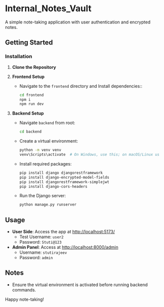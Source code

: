 # Internal_Notes_Vault

A simple note-taking application with user authentication and encrypted notes.

## Getting Started
### Installation

1. **Clone the Repository**
2. **Frontend Setup**
   - Navigate to the `frontend` directory and Install dependencies::
     ```bash
     cd frontend
     npm i
     npm run dev
     ```

3. **Backend Setup**
   - Navigate `backend` from root:
     ```bash
     cd backend
     ```
   - Create a virtual environment:
     ```bash
     python -m venv venv
     venv\Scripts\activate  # On Windows, use this; on macOS/Linux use: source venv/bin/activate
     ```
   - Install required packages:
     ```bash
     pip install django djangorestframework
     pip install django-encrypted-model-fields
     pip install djangorestframework-simplejwt
     pip install django-cors-headers
     ```
   - Run the Django server:
     ```bash
     python manage.py runserver
     ```

## Usage

- **User Side**: Access the app at [http://localhost:5173/](http://localhost:5173/)
  - Test Username: `user2`
  - Password: `Stuti@123`
- **Admin Panel**: Access at [http://localhost:8000/admin](http://localhost:8000/admin)
  - Username: `stutirajeev`
  - Password: `admin`

## Notes
- Ensure the virtual environment is activated before running backend commands.

Happy note-taking!
